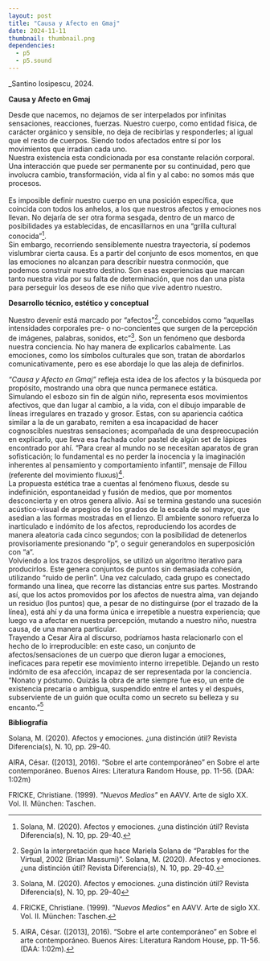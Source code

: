 ```yaml
---
layout: post
title: "Causa y Afecto en Gmaj"
date: 2024-11-11
thumbnail: thumbnail.png
dependencies:
  - p5
  - p5.sound
---
```


<div id="div-sketch">
  <script type="text/javascript" src="sketch.js"></script>
</div>

_Santino Iosipescu, 2024.

**Causa y Afecto en Gmaj**

Desde que nacemos, no dejamos de ser interpelados por infinitas sensaciones, reacciones, fuerzas. Nuestro cuerpo, como entidad física, de carácter orgánico y sensible, no deja de recibirlas y responderles; al igual que el resto de cuerpos. Siendo todos afectados entre sí por los movimientos que irradian cada uno.<br>
Nuestra existencia esta condicionada por esa constante relación corporal. Una interacción que puede ser permanente por su continuidad, pero que involucra cambio, transformación, vida al fin y al cabo: no somos más que procesos.<br><br>
Es imposible definir nuestro cuerpo en una posición específica, que coincida con todos los anhelos, a los que nuestros afectos y emociones nos llevan. No dejaría de ser otra forma sesgada, dentro de un marco de posibilidades ya establecidas, de encasillarnos en una “grilla cultural conocida”[^1].<br> 
Sin embargo, recorriendo sensiblemente nuestra trayectoria, sí podemos vislumbrar cierta causa. Es a partir del conjunto de esos momentos, en que las emociones no alcanzan para describir nuestra conmoción, que podemos construir nuestro destino. Son esas experiencias que marcan tanto nuestra vida por su falta de determinación, que nos dan una pista para perseguir los deseos de ese niño que vive adentro nuestro.


**Desarrollo técnico, estético y conceptual**

Nuestro devenir está marcado por “afectos”[^2], concebidos como “aquellas intensidades corporales pre- o no-concientes que surgen de la percepción de imágenes, palabras, sonidos, etc”[^3]. Son un fenómeno que desborda nuestra conciencia. No hay manera de explicarlos cabalmente. Las emociones, como los símbolos culturales que son, tratan de abordarlos comunicativamente, pero es ese abordaje lo que las aleja de definirlos. 


_“Causa y Afecto en Gmaj”_ refleja esta idea de los afectos y la búsqueda por propósito, mostrando una obra que nunca permanece estática.<br>
Simulando el esbozo sin fin de algún niño, representa esos movimientos afectivos, que dan lugar al cambio, a la vida, con el dibujo imparable de líneas irregulares en trazado y grosor. Estas, con su apariencia caótica similar a la de un garabato, remiten a esa incapacidad de hacer cognoscibles nuestras sensaciones; acompañada de una despreocupación en explicarlo, que lleva esa fachada color pastel de algún set de lápices encontrado por ahí. “Para crear al mundo no se necesitan aparatos de gran sofisticación; lo fundamental es no perder la inocencia y la imaginación inherentes al pensamiento y comportamiento infantil”, mensaje de Fillou (referente del movimiento fluxus)[^4].<br>
La propuesta estética trae a cuentas al fenómeno fluxus, desde su indefinición, espontaneidad y fusión de medios, que por momentos desconcierta y en otros genera alivio. Así se termina gestando una sucesión acústico-visual de arpegios de los grados de la escala de sol mayor, que asedian a las formas mostradas en el lienzo. El ambiente sonoro refuerza lo inarticulado e indómito de los afectos, reproduciendo los acordes de manera aleatoria cada cinco segundos; con la posibilidad de detenerlos provisoriamente presionando “p”, o seguir generandolos  en superposición con “a“.<br>
Volviendo a los trazos desprolijos, se utilizó un algoritmo iterativo para producirlos. Este genera conjuntos de puntos sin demasiada cohesión, utilizando “ruido de perlin”. Una vez calculado, cada grupo es conectado formando una línea, que recorre las distancias entre sus partes. Mostrando así, que los actos promovidos por los afectos de nuestra alma, van dejando un residuo (los puntos) que, a pesar de no distinguirse (por el trazado de la línea), está ahí y da una forma única e irrepetible a nuestra experiencia; que luego va a afectar en nuestra percepción, mutando a nuestro niño, nuestra causa, de una manera particular.<br>
Trayendo a Cesar Aira al discurso, podríamos hasta relacionarlo con el hecho de lo irreproducible: en este caso, un conjunto de afectos/sensaciones de un cuerpo que dieron lugar a emociones, ineficaces para repetir ese movimiento interno irrepetible. Dejando un resto indómito de esa afección, incapaz de ser representada por la conciencia. “Nonato y póstumo. Quizás la obra de arte siempre fue eso, un ente de existencia precaria o ambigua, suspendido entre el antes y el después, subserviente de un guión que oculta como un secreto su belleza y su encanto.”[^5]


[^1]: Solana, M. (2020). Afectos y emociones. ¿una distinción útil? Revista Diferencia(s), N. 10, pp. 29-40.


[^2]: Según la interpretación que hace Mariela Solana de “Parables for the Virtual, 2002 (Brian Massumi)”. Solana, M. (2020). Afectos y emociones. ¿una distinción útil? Revista Diferencia(s), N. 10, pp. 29-40.

[^3]:Solana, M. (2020). Afectos y emociones. ¿una distinción útil? Revista Diferencia(s), N. 10, pp. 29-40

[^4]:FRICKE, Christiane. (1999). _"Nuevos Medios"_ en AAVV. Arte de siglo XX. Vol. II. München: Taschen.

[^5]:AIRA, César. ([2013], 2016). “Sobre el arte contemporáneo” en Sobre el arte contemporáneo. Buenos Aires: Literatura Random House, pp. 11-56. (DAA: 1:02m).

**Bibliografía**

Solana, M. (2020). Afectos y emociones. ¿una distinción útil? Revista Diferencia(s), N. 10, pp. 29-40.

AIRA, César. ([2013], 2016). “Sobre el arte contemporáneo” en Sobre el arte contemporáneo. Buenos Aires: Literatura Random House, pp. 11-56. (DAA: 1:02m)

FRICKE, Christiane. (1999). _"Nuevos Medios"_ en AAVV. Arte de siglo XX. Vol. II. München: Taschen.

